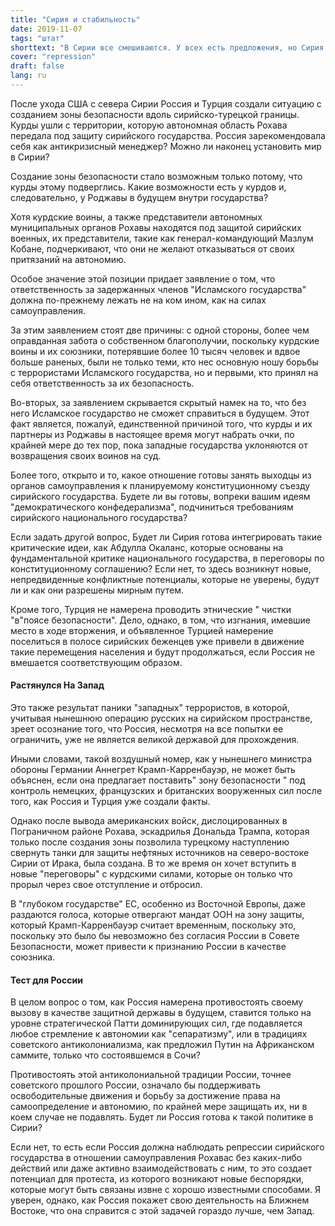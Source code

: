 ```yaml
---
title: "Сирия и стабильность"
date: 2019-11-07
tags: "штат"
shorttext: "В Сирии все смешиваются. У всех есть предложения, но Сирия не пользуется спросом. Какой должна быть стабильность выбора?"
cover: "repression"
draft: false
lang: ru
---
```


После ухода США с севера Сирии Россия и Турция создали ситуацию с созданием зоны безопасности вдоль сирийско-турецкой границы. Курды ушли с территории, которую автономная область Рохава передала под защиту сирийского государства. Россия зарекомендовала себя как антикризисный менеджер? Можно ли наконец установить мир в Сирии?

Создание зоны безопасности стало возможным только потому, что курды этому подверглись. Какие возможности есть у курдов и, следовательно, у Роджавы в будущем внутри государства?

Хотя курдские воины, а также представители автономных муниципальных органов Рохавы находятся под защитой сирийских военных, их представители, такие как генерал-командующий Мазлум Кобане, подчеркивают, что они не желают отказываться от своих притязаний на автономию. 

Особое значение этой позиции придает заявление о том, что ответственность за задержанных членов "Исламского государства" должна по-прежнему лежать не на ком ином, как на силах самоуправления.

За этим заявлением стоят две причины: с одной стороны, более чем оправданная забота о собственном благополучии, поскольку курдские воины и их союзники, потерявшие более 10 тысяч человек и вдвое больше раненых, были не только теми, кто нес основную ношу борьбы с террористами Исламского государства, но и первыми, кто принял на себя ответственность за их безопасность.

Во-вторых, за заявлением скрывается скрытый намек на то, что без него Исламское государство не сможет справиться в будущем. Этот факт является, пожалуй, единственной причиной того, что курды и их партнеры из Роджавы в настоящее время могут набрать очки, по крайней мере до тех пор, пока западные государства уклоняются от возвращения своих воинов на суд.

Более того, открыто и то, какое отношение готовы занять выходцы из органов самоуправления к планируемому конституционному съезду сирийского государства. Будете ли вы готовы, вопреки вашим идеям "демократического конфедерализма", подчиниться требованиям сирийского национального государства?

Если задать другой вопрос, Будет ли Сирия готова интегрировать такие критические идеи, как Абдулла Окаланс, которые основаны на фундаментальной критике национального государства, в переговоры по конституционному соглашению? Если нет, то здесь возникнут новые, непредвиденные конфликтные потенциалы, которые не уверены, будут ли и как они разрешены мирным путем.

Кроме того, Турция не намерена проводить этнические " чистки "в"поясе безопасности". Дело, однако, в том, что изгнания, имевшие место в ходе вторжения, и объявленное Турцией намерение поселиться в полосе сирийских беженцев уже привели в движение такие перемещения населения и будут продолжаться, если Россия не вмешается соответствующим образом.

#### Растянулся На Запад

Это также результат паники "западных" террористов, в которой, учитывая нынешнюю операцию русских на сирийском пространстве, зреет осознание того, что Россия, несмотря на все попытки ее ограничить, уже не является великой державой для прохождения.

Иными словами, такой воздушный номер, как у нынешнего министра обороны Германии Аннегрет Крамп-Карренбауэр, не может быть объяснен, если она предлагает поставить" зону безопасности " под контроль немецких, французских и британских вооруженных сил после того, как Россия и Турция уже создали факты.

Однако после вывода американских войск, дислоцированных в Пограничном районе Рохава, эскадрилья Дональда Трампа, которая только после создания зоны позволила турецкому наступлению свернуть танки для защиты нефтяных источников на северо-востоке Сирии от Ирака, была создана. В то же время он хочет вступить в новые "переговоры" с курдскими силами, которые он только что прорыл через свое отступление и отбросил.

В "глубоком государстве" ЕС, особенно из Восточной Европы, даже раздаются голоса, которые отвергают мандат ООН на зону защиты, который Крамп-Карренбауэр считает временным, поскольку это, поскольку это было бы невозможно без согласия России в Совете Безопасности, может привести к признанию России в качестве союзника.

#### Тест для России

В целом вопрос о том, как Россия намерена противостоять своему вызову в качестве защитной державы в будущем, ставится только на уровне стратегической Патти доминирующих сил, где подавляется любое стремление к автономии как "сепаратизму", или в традициях советского антиколониализма, как предложил Путин на Африканском саммите, только что состоявшемся в Сочи?

Противостоять этой антиколониальной традиции России, точнее советского прошлого России, означало бы поддерживать освободительные движения и борьбу за достижение права на самоопределение и автономию, по крайней мере защищать их, ни в коем случае не подавлять. Будет ли Россия готова к такой политике в Сирии?

Если нет, то есть если Россия должна наблюдать репрессии сирийского государства в отношении самоуправления Рохавас без каких-либо действий или даже активно взаимодействовать с ним, то это создает потенциал для протеста, из которого возникают новые беспорядки, которые могут быть связаны извне с хорошо известными способами. Я уверен, однако, как Россия покажет свою деятельность на Ближнем Востоке, что она справится с этой задачей гораздо лучше, чем Запад.
